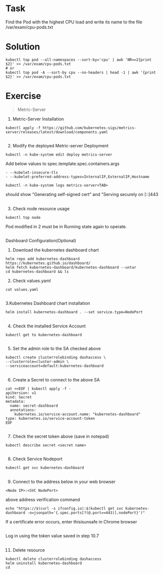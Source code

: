 # Task
Find the Pod with the highest CPU load and write its name to the file /var/exam/cpu-pods.txt
# Solution
```
kubectl top pod --all-namespaces --sort-by='cpu' | awk 'NR==2{print $2}' >> /var/exam/cpu-pods.txt
# or
kubectl top pod -A --sort-by cpu --no-headers | head -1 | awk '{print $2}' >> /var/exam/cpu-pods.txt
```

# Exercise

>Metric-Server

1. Metric-Server Installation
```
kubectl apply -f https://github.com/kubernetes-sigs/metrics-server/releases/latest/download/components.yaml
```

##

2. Modify the deployed Metric-server Deployment
```
kubectl -n kube-system edit deploy metrics-server
```
Add below values to spec.template.spec.containers.args

```
- --kubelet-insecure-tls
- --kubelet-preferred-address-types=InternalIP,ExternalIP,Hostname
```
```
kubectl -n kube-system logs metrics-server<TAB> 
```
should show "Generating self-signed cert" and "Serving securely on [::]443

##

3. Check node resource usage
```
kubectl top node
```
Pod modified in 2 must be in Running state again to operate.

##

Dashboard Configuration(Optional)

1. Download the kubernetes dashboard chart
```
helm repo add kubernetes-dashboard https://kubernetes.github.io/dashboard/
helm fetch kubernetes-dashboard/kubernetes-dashboard --untar
cd kubernetes-dashboard && ls
```

2. Check values.yaml
```
cat values.yaml
```

##

3.Kubernetes Dashboard chart installation
```
helm install kubernetes-dashboard . --set service.type=NodePort
```

##

4. Check the installed Service Account
```
kubectl get to kubernetes-dashboard
```

##

5. Set the admin role to the SA checked above
```
kubectl create clusterrolebinding dashaccess \
--clusterrole=cluster-admin \
--serviceaccount=default:kubernetes-dashboard
```

##

6. Create a Secret to connect to the above SA
```
cat <<EOF | kubectl apply -f -
apiVersion: v1
kind: Secret
metadata:
  name: secret-dashboard
  annotations:
    kubernetes.io/service-account.name: "kubernetes-dashboard"
type: kubernetes.io/service-account-token
EOF
```

##

7. Check the secret token above (save in notepad)
```
kubectl describe secret <secret name>
```

##

8. Check Service Nodeport
```
kubectl get svc kubernetes-dashboard
```

##

9. Connect to the address below in your web browser
```
<Node IP>:<SVC NodePort>
```

above address verification command
```
echo "https://$(curl -s ifconfig.io):$(kubectl get svc kubernetes-dashboard -o=jsonpath='{.spec.ports[?(@.port==443)].nodePort}')"
```

If a certificate error occurs, enter thisisunsafe in Chrome browser
##

Log in using the token value saved in step 10.7

##

11. Delete resource
```
kubectl delete clusterrolebinding dashaccess
helm uninstall kubernetes-dashboard
cd
```
